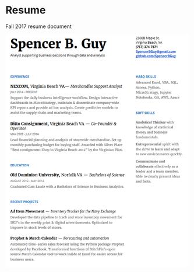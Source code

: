 # Resume
Fall 2017 resume document

![alt text](https://github.com/SpencerBGuy/Resume/blob/master/Images/Resume_Fall_2017.PNG)



